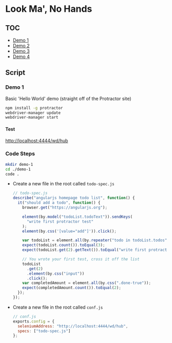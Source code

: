 # Look Ma', No Hands

## TOC

- [Demo 1](#Demo-1)
- [Demo 2](#Demo-2)
- [Demo 3](#Demo-3)
- [Demo 4](#Demo-4)

## Script

### Demo 1

Basic 'Hello World' demo (straight off of the Protractor site)

```bash
npm install -g protractor
webdriver-manager update
webdriver-manager start
```

#### Test

[http://localhost:4444/wd/hub](http://localhost:4444/wd/hub)

### Code Steps

```bash
mkdir demo-1
cd ./demo-1
code .
```

- Create a new file in the root called `todo-spec.js`

  ```js
  // todo-spec.js
  describe("angularjs homepage todo list", function() {
    it("should add a todo", function() {
      browser.get("https://angularjs.org");

      element(by.model("todoList.todoText")).sendKeys(
        "write first protractor test"
      );
      element(by.css('[value="add"]')).click();

      var todoList = element.all(by.repeater("todo in todoList.todos"));
      expect(todoList.count()).toEqual(3);
      expect(todoList.get(2).getText()).toEqual("write first protractor test");

      // You wrote your first test, cross it off the list
      todoList
        .get(2)
        .element(by.css("input"))
        .click();
      var completedAmount = element.all(by.css(".done-true"));
      expect(completedAmount.count()).toEqual(2);
    });
  });
  ```

- Create a new file in the root called `conf.js`

  ```js
  // conf.js
  exports.config = {
    seleniumAddress: "http://localhost:4444/wd/hub",
    specs: ["todo-spec.js"]
  };
  ```
